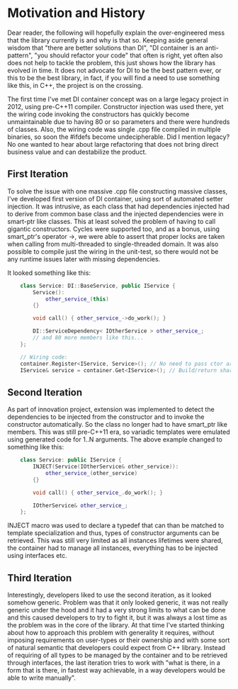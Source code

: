 # Motivation and History

Dear reader, the following will hopefully explain the over-engineered mess that
the library currently is and why is that so. Keeping aside general wisdom that
"there are better solutions than DI", "DI container is an anti-pattern", "you
should refactor your code" that often is right, yet often also does not help to
tackle the problem, this just shows how the library has evolved in time. It does
not advocate for DI to be the best pattern ever, or this to be the best library,
in fact, if you will find a need to use something like this, in C++, the project
is on the crossing.

The first time I've met DI container concept was on a large legacy project in
2012, using pre-C++11 compiler. Constructor injection was used there, yet the
wiring code invoking the constructors has quickly become unmaintainable due to
having 80 or so parameters and there were hundreds of classes. Also, the wiring
code was single .cpp file compiled in multiple binaries, so soon the #ifdefs
become undecipherable. Did I mention legacy? No one wanted to hear about large
refactoring that does not bring direct business value and can destabilize the
product.

## First Iteration

To solve the issue with one massive .cpp file constructing massive classes, I've
developed first version of DI container, using sort of automated setter
injection. It was intrusive, as each class that had dependencies injected had to
derive from common base class and the injected dependencies were in smart-ptr
like classes. This at least solved the problem of having to call gigantic
constructors. Cycles were supported too, and as a bonus, using smart_ptr's
operator ->, we were able to assert that proper locks are taken when calling
from multi-threaded to single-threaded domain. It was also possible to compile
just the wiring in the unit-test, so there would not be any runtime issues later
with missing dependencies.

It looked something like this:

```c++
    class Service: DI::BaseService, public IService {
        Service():
            other_service_(this)
        {}

        void call() { other_service_->do_work(); }

        DI::ServiceDependency< IOtherService > other_service_;
        // and 80 more members like this...
    };

    // Wiring code:
    container.Register<IService, Service>(); // No need to pass ctor arguments
    IService& service = container.Get<IService>(); // Build/return shared instance
```

## Second Iteration

As part of innovation project, extension was implemented to detect the
dependencies to be injected from the constructor and to invoke the constructor
automatically. So the class no longer had to have smart_ptr like members. This
was still pre-C++11 era, so variadic templates were emulated using generated
code for 1..N arguments. The above example changed to something like this:

```c++
    class Service: public IService {
        INJECT(Service(IOtherService& other_service)):
            other_service_(other_service)
        {}

        void call() { other_service_.do_work(); }

        IOtherService& other_service_;
    };
```

INJECT macro was used to declare a typedef that can than be matched to template
specialization and thus, types of constructor arguments can be retrieved. This
was still very limited as all instances lifetimes were shared, the container had
to manage all instances, everything has to be injected using interfaces etc.

## Third Iteration

Interestingly, developers liked to use the second iteration, as it looked
somehow generic. Problem was that it only looked generic, it was not really
generic under the hood and it had a very strong limits to what can be done and
this caused developers to try to fight it, but it was always a lost time as the
problem was in the core of the library. At that time I've started thinking about
how to approach this problem with generality it requires, without imposing
requirements on user-types or their ownership and with some sort of natural
semantic that developers could expect from C++ library. Instead of requiring of
all types to be managed by the container and to be retrieved through interfaces,
the last iteration tries to work with "what is there, in a form that is there,
in fastest way achievable, in a way developers would be able to write manually".
